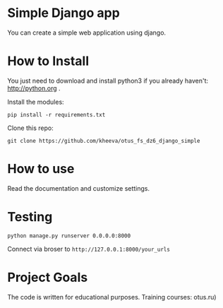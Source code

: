 # Simple Django app

You can create a simple web application using django. 


# How to Install

You just need to download and install python3 if you already haven't: http://python.org .

Install the modules:
```
pip install -r requirements.txt
```

Clone this repo:
```
git clone https://github.com/kheeva/otus_fs_dz6_django_simple
```

# How to use
Read the documentation and customize settings.

# Testing

```
python manage.py runserver 0.0.0.0:8000
```

Connect via broser to `http://127.0.0.1:8000/your_urls`

# Project Goals

The code is written for educational purposes. Training courses: otus.ru)
